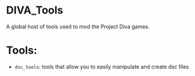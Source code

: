 # DIVA_Tools
A global host of tools used to mod the Project Diva games.

# Tools:

+ `dsc_tools`: tools that allow you to easily manipulate and create dsc files
